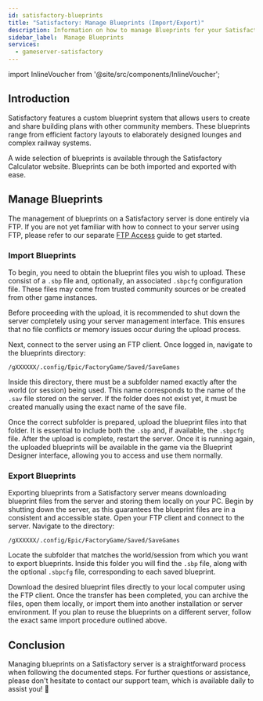 ```yaml
---
id: satisfactory-blueprints
title: "Satisfactory: Manage Blueprints (Import/Export)"
description: Information on how to manage Blueprints for your Satisfactory server from ZAP-Hosting 
sidebar_label:  Manage Blueprints
services:
  - gameserver-satisfactory
---
```


import InlineVoucher from '@site/src/components/InlineVoucher';

## Introduction

Satisfactory features a custom blueprint system that allows users to create and share building plans with other community members. These blueprints range from efficient factory layouts to elaborately designed lounges and complex railway systems.

A wide selection of blueprints is available through the Satisfactory Calculator website. Blueprints can be both imported and exported with ease.

<InlineVoucher />



## Manage Blueprints

The management of blueprints on a Satisfactory server is done entirely via FTP. If you are not yet familiar with how to connect to your server using FTP, please refer to our separate [FTP Access](gameserver-ftpaccess.md) guide to get started.

### Import Blueprints
To begin, you need to obtain the blueprint files you wish to upload. These consist of a `.sbp` file and, optionally, an associated `.sbpcfg` configuration file. These files may come from trusted community sources or be created from other game instances. 

Before proceeding with the upload, it is recommended to shut down the server completely using your server management interface. This ensures that no file conflicts or memory issues occur during the upload process.

Next, connect to the server using an FTP client. Once logged in, navigate to the blueprints directory:

 ```
 /gXXXXXX/.config/Epic/FactoryGame/Saved/SaveGames
 ```

Inside this directory, there must be a subfolder named exactly after the world (or session) being used. This name corresponds to the name of the `.sav` file stored on the server. If the folder does not exist yet, it must be created manually using the exact name of the save file.

Once the correct subfolder is prepared, upload the blueprint files into that folder. It is essential to include both the `.sbp` and, if available, the `.sbpcfg` file. After the upload is complete, restart the server. Once it is running again, the uploaded blueprints will be available in the game via the Blueprint Designer interface, allowing you to access and use them normally.

### Export Blueprints

Exporting blueprints from a Satisfactory server means downloading blueprint files from the server and storing them locally on your PC. Begin by shutting down the server, as this guarantees the blueprint files are in a consistent and accessible state. Open your FTP client and connect to the server. Navigate to the directory: 

````
/gXXXXXX/.config/Epic/FactoryGame/Saved/SaveGames
````

Locate the subfolder that matches the world/session from which you want to export blueprints. Inside this folder you will find the `.sbp` file, along with the optional `.sbpcfg` file, corresponding to each saved blueprint.

Download the desired blueprint files directly to your local computer using the FTP client.  Once the transfer has been completed, you can archive the files, open them locally, or import them into another installation or server environment. If you plan to reuse the blueprints on a different server, follow the exact same import procedure outlined above.



## Conclusion

Managing blueprints on a Satisfactory server is a straightforward process when following the documented steps. For further questions or assistance, please don't hesitate to contact our support team, which is available daily to assist you! 🙂




<InlineVoucher />
